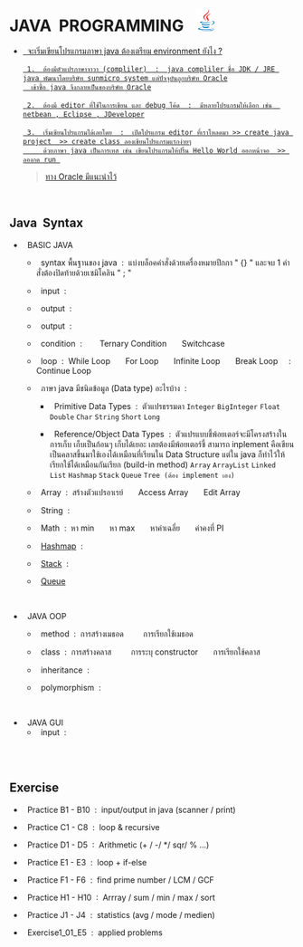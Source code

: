 # JAVA  &nbsp;PROGRAMMING &nbsp; <img src="https://raw.githubusercontent.com/devicons/devicon/master/icons/java/java-original.svg" alt="java" width="40" height="40"/> </a> <a href="https://www.python.org" target="_blank" rel="noreferrer"> 

- &nbsp; จะเริ่มเขียนโปรแกรมภาษา java ต้องเตรียม environment ยังไง ?

       1.  ต้องมีตัวแปรภาษาจาวา (compliler)  :  java compliler ชื่อ JDK / JRE java พัฒนาโดยบริษัท sunmicro system แต่ปัจจุบันถูกบริษัท Oracle
        เข้าซื้อ java จึงกลายเป็นของบริษัท Oracle

       2.  ต้องมี editor ที่ใช้ในการเขียน และ debug โค้ด  :  มีหลายโปรแกรมให้เลือก เช่น  netbean , Eclipse , JDeveloper

       3.  เริ่มเขียนโปรแกรมได้เลยโดย  :  เปิดโปรแกรม editor ที่เราโหลดมา >> create java project  >> create class ลองเขียนโปรแกรมแรกง่ายๆ
           ด้วยภาษา java เป็นการเทส เช่น เขียนโปรแกรมให้ปริ้น Hello World ออกหน้าจอ  >> ลองกด run 
   > [ทาง Oracle มีแนะนำไว้](https://developer.oracle.com/languages/ide.html)

<br/>

## Java &nbsp;Syntax
- &nbsp; BASIC JAVA
  - &nbsp; syntax พื้นฐานของ java &nbsp;:&nbsp; แบ่งบล็อคคำสั่งด้วยเครื่องหมายปีกกา " {} " และจบ 1 คำสั่งต้องปิดท้ายด้วยเซมิโคลิน " ; " 
    
  - &nbsp; input &nbsp;:&nbsp; ``` ```
    
  - &nbsp; output &nbsp;:&nbsp; ``` ```
 
  - &nbsp; output &nbsp;:&nbsp; ``` ```
    
  - &nbsp; condition &nbsp;:&nbsp; ``` ``` &nbsp;&nbsp; Ternary Condition ``` ``` &nbsp;&nbsp; Switchcase ``` ```
    
  - &nbsp; loop &nbsp;:&nbsp; While Loop ``` ``` &nbsp;&nbsp; For Loop ``` ``` &nbsp;&nbsp; Infinite Loop ``` ``` &nbsp;&nbsp; Break Loop ``` ``` &nbsp;:&nbsp; Continue Loop ``` ```
    
  - &nbsp; ภาษา java มีชนิดข้อมูล (Data type) อะไรบ้าง &nbsp;:&nbsp;
    - &nbsp; Primitive Data Types &nbsp;:&nbsp; ตัวแปรธรรมดา ```Integer``` ```BigInteger``` ```Float``` ```Double``` ```Char``` ```String``` ```Short``` ```Long``` &nbsp;&nbsp;&nbsp;&nbsp;
      
    - &nbsp; Reference/Object Data Types &nbsp;:&nbsp; ตัวแปรแบบชี้พ้อยเตอร์จะมีโครงสร้างในการเก็บ เก็บเป็นก้อนๆ เก็บได้เยอะ เลยต้องมีพ้อยเตอร์ชี้  สามารถ inplement คือเขียนเป็นคลาสขึ้นมาใช้เองได้เหมือนที่เรียนใน Data Structure แต่ใน java ก็ทำไว้ให้เรียกใช้ได้เหมือนกันเรียก (build-in method) ```Array``` ```ArrayList``` ```Linked List``` ```Hashmap``` ```Stack``` ```Queue``` ```Tree (ต้อง implement เอง)```
    
  - &nbsp; Array &nbsp;:&nbsp; สร้างตัวแปรอาเรย์ ``` ``` &nbsp;&nbsp; Access Array ``` ``` &nbsp;&nbsp; Edit Array ``` ```
    
  - &nbsp; String &nbsp;:&nbsp; ``` ``` &nbsp;&nbsp; ``` ``` &nbsp;&nbsp; ``` ``` &nbsp;&nbsp; ``` ``` &nbsp;&nbsp; ``` ``` &nbsp;&nbsp;
    
  - &nbsp; Math &nbsp;:&nbsp; หา min ``` ``` &nbsp;&nbsp; หา max ``` ``` &nbsp;&nbsp; หาค่าเฉลี่ย ``` ``` &nbsp;&nbsp; ค่าคงที่ PI ``` ``` &nbsp;&nbsp; ``` ``` &nbsp;&nbsp;
 
  - &nbsp; [Hashmap](https://www.w3schools.com/java/java_hashmap.asp) &nbsp;:&nbsp; ``` ``` &nbsp;&nbsp; ``` ``` &nbsp;&nbsp; ``` ```
    
  - &nbsp; [Stack](https://docs.oracle.com/javase/8/docs/api/java/util/Stack.html) &nbsp;:&nbsp; ``` ``` &nbsp;&nbsp; ``` ``` &nbsp;&nbsp; ``` ``` &nbsp;&nbsp; ``` ``` &nbsp;&nbsp; ``` ``` &nbsp;&nbsp;
 
  - &nbsp; [Queue](https://docs.oracle.com/javase/8/docs/api/java/util/Queue.html)

<br/>

- &nbsp; JAVA OOP
  - &nbsp; method &nbsp;:&nbsp; การสร้างเมธอด &nbsp; ``` ``` &nbsp;&nbsp; การเรียกใช้เมธอด ``` ```
    
  - &nbsp; class &nbsp;:&nbsp; การสร้างคลาส &nbsp; ``` ``` &nbsp;&nbsp; การระบุ constructor ``` ``` &nbsp;&nbsp; การเรียกใช้คลาส ``` ```
    
  - &nbsp; inheritance &nbsp;:&nbsp; ``` ```
    
  - &nbsp; polymorphism &nbsp;:&nbsp; ``` ```
 
<br/>

- &nbsp; JAVA GUI
  - &nbsp; input &nbsp;:&nbsp; ``` ```

 <br/><br/>

## Exercise  
- &nbsp; Practice B1 - B10 &nbsp;:&nbsp; input/output in java (scanner / print)
  
- &nbsp; Practice C1 - C8 &nbsp;:&nbsp; loop & recursive
  
- &nbsp; Practice D1 - D5 &nbsp;:&nbsp; Arithmetic (+ / -/ */ sqr/ % ...)
  
- &nbsp; Practice E1 - E3 &nbsp;:&nbsp; loop + if-else
  
- &nbsp; Practice F1 - F6 &nbsp;:&nbsp; find prime number / LCM / GCF
  
- &nbsp; Practice H1 - H10 &nbsp;:&nbsp; Arrray / sum / min / max / sort
  
- &nbsp; Practice J1 - J4 &nbsp;:&nbsp; statistics (avg / mode / medien)
  
- &nbsp; Exercise1_01_E5 &nbsp;:&nbsp; applied problems
  
